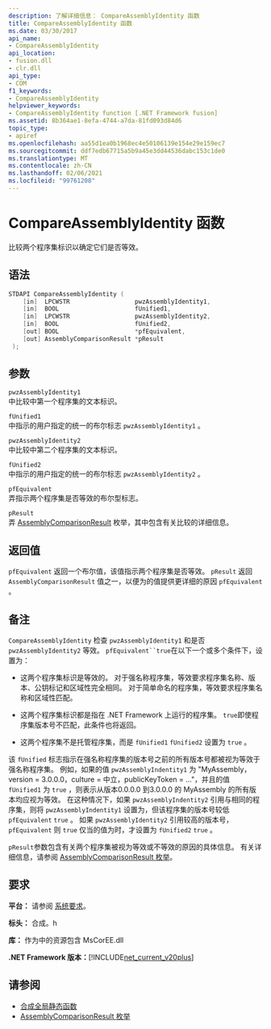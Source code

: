 ```yaml
---
description: 了解详细信息： CompareAssemblyIdentity 函数
title: CompareAssemblyIdentity 函数
ms.date: 03/30/2017
api_name:
- CompareAssemblyIdentity
api_location:
- fusion.dll
- clr.dll
api_type:
- COM
f1_keywords:
- CompareAssemblyIdentity
helpviewer_keywords:
- CompareAssemblyIdentity function [.NET Framework fusion]
ms.assetid: 8b364ae1-8efa-4744-a7da-81fd093d84d6
topic_type:
- apiref
ms.openlocfilehash: aa55d1ea0b1968ec4e50106139e154e29e159ec7
ms.sourcegitcommit: ddf7edb67715a5b9a45e3dd44536dabc153c1de0
ms.translationtype: MT
ms.contentlocale: zh-CN
ms.lasthandoff: 02/06/2021
ms.locfileid: "99761208"
---
```

# <a name="compareassemblyidentity-function"></a>CompareAssemblyIdentity 函数

比较两个程序集标识以确定它们是否等效。  
  
## <a name="syntax"></a>语法  
  
```cpp  
STDAPI CompareAssemblyIdentity (  
    [in]  LPCWSTR                  pwzAssemblyIdentity1,  
    [in]  BOOL                     fUnified1,  
    [in]  LPCWSTR                  pwzAssemblyIdentity2,  
    [in]  BOOL                     fUnified2,  
    [out] BOOL                     *pfEquivalent,  
    [out] AssemblyComparisonResult *pResult  
 );  
```  
  
## <a name="parameters"></a>参数  

 `pwzAssemblyIdentity1`  
 中比较中第一个程序集的文本标识。  
  
 `fUnified1`  
 中指示的用户指定的统一的布尔标志 `pwzAssemblyIdentity1` 。  
  
 `pwzAssemblyIdentity2`  
 中比较中第二个程序集的文本标识。  
  
 `fUnified2`  
 中指示的用户指定的统一的布尔标志 `pwzAssemblyIdentity2` 。  
  
 `pfEquivalent`  
 弄指示两个程序集是否等效的布尔型标志。  
  
 `pResult`  
 弄 [AssemblyComparisonResult](assemblycomparisonresult-enumeration.md) 枚举，其中包含有关比较的详细信息。  
  
## <a name="return-value"></a>返回值  

 `pfEquivalent` 返回一个布尔值，该值指示两个程序集是否等效。 `pResult` 返回 `AssemblyComparisonResult` 值之一，以便为的值提供更详细的原因 `pfEquivalent` 。  
  
## <a name="remarks"></a>备注  

 `CompareAssemblyIdentity` 检查 `pwzAssemblyIdentity1` 和是否 `pwzAssemblyIdentity2` 等效。 `pfEquivalent``true`在以下一个或多个条件下，设置为：  
  
- 这两个程序集标识是等效的。 对于强名称程序集，等效要求程序集名称、版本、公钥标记和区域性完全相同。 对于简单命名的程序集，等效要求程序集名称和区域性匹配。  
  
- 这两个程序集标识都是指在 .NET Framework 上运行的程序集。 `true`即使程序集版本号不匹配，此条件也将返回。  
  
- 这两个程序集不是托管程序集，而是 `fUnified1` `fUnified2` 设置为 `true` 。  
  
 该 `fUnified` 标志指示在强名称程序集的版本号之前的所有版本号都被视为等效于强名称程序集。 例如，如果的值 `pwzAssemblyIndentity1` 为 "MyAssembly，version = 3.0.0.0，culture = 中立，publicKeyToken = ..."，并且的值 `fUnified1` 为 `true` ，则表示从版本0.0.0.0 到3.0.0.0 的 MyAssembly 的所有版本均应视为等效。 在这种情况下，如果 `pwzAssemblyIndentity2` 引用与相同的程序集，则将 `pwzAssemblyIndentity1` 设置为，但该程序集的版本号较低 `pfEquivalent` `true` 。 如果 `pwzAssemblyIdentity2` 引用较高的版本号， `pfEquivalent` 则 `true` 仅当的值为时，才设置为 `fUnified2` `true` 。  
  
 `pResult`参数包含有关两个程序集被视为等效或不等效的原因的具体信息。 有关详细信息，请参阅 [AssemblyComparisonResult 枚举](assemblycomparisonresult-enumeration.md)。  
  
## <a name="requirements"></a>要求  

 **平台：** 请参阅 [系统要求](../../get-started/system-requirements.md)。  
  
 **标头：** 合成。h  
  
 **库：** 作为中的资源包含 MsCorEE.dll  
  
 **.NET Framework 版本：**[!INCLUDE[net_current_v20plus](../../../../includes/net-current-v20plus-md.md)]  
  
## <a name="see-also"></a>请参阅

- [合成全局静态函数](fusion-global-static-functions.md)
- [AssemblyComparisonResult 枚举](assemblycomparisonresult-enumeration.md)
